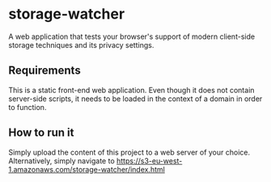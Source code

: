 # storage-watcher
A web application that tests your browser's support of modern client-side storage techniques and its privacy settings.

## Requirements
This is a static front-end web application. Even though it does not contain server-side scripts, it needs to be loaded in the context of a domain in order to function.

## How to run it
Simply upload the content of this project to a web server of your choice.
Alternatively, simply navigate to https://s3-eu-west-1.amazonaws.com/storage-watcher/index.html

